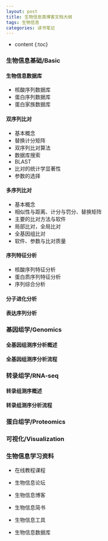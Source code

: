 ```yaml
---
layout: post
title: 生物信息类博客文档大纲
tags: 生物信息
categories: 读书笔记
---
```


* content
{:toc}

### 生物信息基础/Basic

#### 生物信息数据库

* 核酸序列数据库
* 蛋白序列数据库
* 蛋白家族数据库

#### 双序列比对

* 基本概念
* 替换计分矩阵
* 双序列比对算法
* 数据库搜索
* BLAST
* 比对的统计学显著性
* 参数的选择






<!--break-->

#### 多序列比对
* 基本概念
* 相似性与距离、计分与罚分、替换矩阵
* 主要的比对方法与软件
* 局部比对，全局比对
* 全基因组比对
* 软件、参数与比对质量

#### 序列特征分析
* 核酸序列特征分析
* 蛋白质序列特征分析
* 序列综合分析


#### 分子进化分析

#### 表达序列分析


### 基因组学/Genomics

#### 全基因组测序分析概述
#### 全基因组测序分析流程


### 转录组学/RNA-seq
#### 转录组测序概述
#### 转录组测序分析流程


### 蛋白组学/Proteomics



### 可视化/Visualization


### 生物信息学习资料

- 在线教程课程

- 生物信息论坛

- 生物信息博客

- 生物信息简书

- 生物信息工具

- 生物信息数据库









